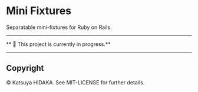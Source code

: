 # Mini Fixtures

Separatable mini-fixtures for Ruby on Rails.

----

** :construction_worker: This project is currently in progress.**

----

## Copyright

&copy; Katsuya HIDAKA. See MIT-LICENSE for further details.
